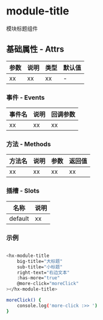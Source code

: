 # module-title

模块标题组件

## 基础属性 - Attrs

| 参数     | 说明    | 类型     | 默认值    |
| ------- | -------- | -------- | -------- |
| xx  | xx   | xx     | -     |

### 事件 - Events

| 事件名    |  说明   | 回调参数 |
| ------- | ------ | ------  |
| xx | xx    | xx   |

### 方法 - Methods

| 方法名    |  说明   |  参数 | 返回值 |
| ------- | ------ | ----- | ----- |
| xx | xx    |  xx  | xx |

### 插槽 - Slots

| 名称    |  说明   |
| ------- | ------ |
| default | xx    |

### 示例

```bash

<hx-module-title
    big-title="大标题"
    sub-title="小标题"
    right-text="右边文本"
    :has-more="true"
    @more-click="moreClick"
></hx-module-title>

moreClick() {
    console.log('more-click :>> ')
}

```
